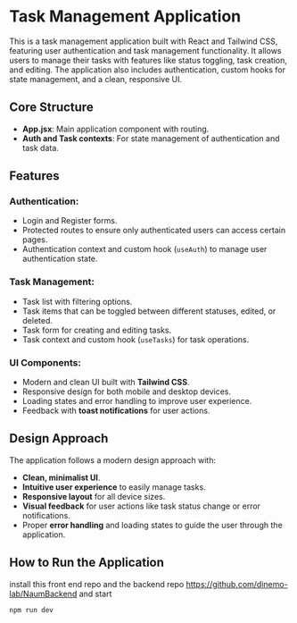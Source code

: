 # Task Management Application

This is a task management application built with React and Tailwind CSS, featuring user authentication and task management functionality. It allows users to manage their tasks with features like status toggling, task creation, and editing. The application also includes authentication, custom hooks for state management, and a clean, responsive UI.

## Core Structure

- **App.jsx**: Main application component with routing.
- **Auth and Task contexts**: For state management of authentication and task data.

## Features

### Authentication:
- Login and Register forms.
- Protected routes to ensure only authenticated users can access certain pages.
- Authentication context and custom hook (`useAuth`) to manage user authentication state.

### Task Management:
- Task list with filtering options.
- Task items that can be toggled between different statuses, edited, or deleted.
- Task form for creating and editing tasks.
- Task context and custom hook (`useTasks`) for task operations.

### UI Components:
- Modern and clean UI built with **Tailwind CSS**.
- Responsive design for both mobile and desktop devices.
- Loading states and error handling to improve user experience.
- Feedback with **toast notifications** for user actions.


## Design Approach

The application follows a modern design approach with:
- **Clean, minimalist UI**.
- **Intuitive user experience** to easily manage tasks.
- **Responsive layout** for all device sizes.
- **Visual feedback** for user actions like task status change or error notifications.
- Proper **error handling** and loading states to guide the user through the application.

## How to Run the Application
   install this front end repo and the backend repo https://github.com/dinemo-lab/NaumBackend and start 

```bash
npm run dev
